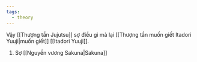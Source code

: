```yaml
---
tags:
  - theory
---
```


Vậy [[Thượng tần Jujutsu]] sợ điều gì mà lại [[Thượng tần muốn giết Itadori Yuuji|muốn giết]] [[Itadori Yuuji]].

1. Sợ [[Nguyền vương Sakuna|Sakuna]]